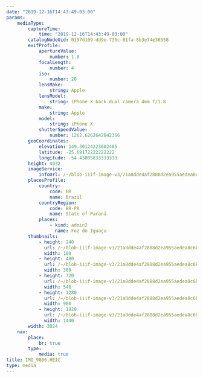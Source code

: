 ```yaml
---
date: "2019-12-16T14:43:49-03:00"
params:
    mediaType:
        captureTime:
            time: "2019-12-16T14:43:49-03:00"
        catalogNodeUid: 0197d109-dd9e-735c-81fa-8b3e74e36558
        exifProfile:
            apertureValue:
                number: 1.8
            focalLength:
                number: 4
            iso:
                number: 20
            lensMake:
                string: Apple
            lensModel:
                string: iPhone X back dual camera 4mm f/1.8
            make:
                string: Apple
            model:
                string: iPhone X
            shutterSpeedValue:
                number: 1262.6262642842366
        geoCoordinates:
            elevation: 149.30124223602485
            latitude: -25.69172222222222
            longitude: -54.43805833333333
        height: 4032
        imageService:
            infoUrl: /~/blob-iiif-image-v3/21a8dde4af2888d2ea955aedea8c6b5192ccc39882fc97e793b53e1e08591895/info.json
        placesProfile:
            country:
                code: BR
                name: Brazil
            countryRegion:
                code: BR-PR
                name: State of Paraná
            places:
                - kind: admin2
                  name: Foz do Iguaçu
        thumbnails:
            - height: 240
              url: /~/blob-iiif-image-v3/21a8dde4af2888d2ea955aedea8c6b5192ccc39882fc97e793b53e1e08591895/full/180%2C240/0/default.jpg
              width: 180
            - height: 480
              url: /~/blob-iiif-image-v3/21a8dde4af2888d2ea955aedea8c6b5192ccc39882fc97e793b53e1e08591895/full/360%2C480/0/default.jpg
              width: 360
            - height: 720
              url: /~/blob-iiif-image-v3/21a8dde4af2888d2ea955aedea8c6b5192ccc39882fc97e793b53e1e08591895/full/540%2C720/0/default.jpg
              width: 540
            - height: 1280
              url: /~/blob-iiif-image-v3/21a8dde4af2888d2ea955aedea8c6b5192ccc39882fc97e793b53e1e08591895/full/960%2C1280/0/default.jpg
              width: 960
            - height: 1920
              url: /~/blob-iiif-image-v3/21a8dde4af2888d2ea955aedea8c6b5192ccc39882fc97e793b53e1e08591895/full/1440%2C1920/0/default.jpg
              width: 1440
        width: 3024
    nav:
        place:
            br: true
        type:
            media: true
title: IMG_9806.HEIC
type: media
---
```

